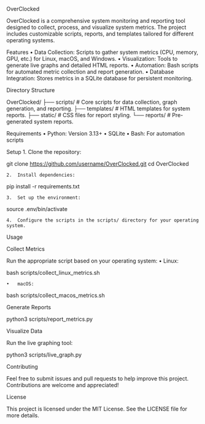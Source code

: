 OverClocked

OverClocked is a comprehensive system monitoring and reporting tool designed to collect, process, and visualize system metrics. The project includes customizable scripts, reports, and templates tailored for different operating systems.

Features
	•	Data Collection: Scripts to gather system metrics (CPU, memory, GPU, etc.) for Linux, macOS, and Windows.
	•	Visualization: Tools to generate live graphs and detailed HTML reports.
	•	Automation: Bash scripts for automated metric collection and report generation.
	•	Database Integration: Stores metrics in a SQLite database for persistent monitoring.

Directory Structure

OverClocked/
├── scripts/    # Core scripts for data collection, graph generation, and reporting.
├── templates/  # HTML templates for system reports.
├── static/     # CSS files for report styling.
└── reports/    # Pre-generated system reports.

Requirements
	•	Python: Version 3.13+
	•	SQLite
	•	Bash: For automation scripts

Setup
	1.	Clone the repository:

git clone https://github.com/username/OverClocked.git
cd OverClocked


	2.	Install dependencies:

pip install -r requirements.txt


	3.	Set up the environment:

source .env/bin/activate


	4.	Configure the scripts in the scripts/ directory for your operating system.

Usage

Collect Metrics

Run the appropriate script based on your operating system:
	•	Linux:

bash scripts/collect_linux_metrics.sh


	•	macOS:

bash scripts/collect_macos_metrics.sh



Generate Reports

python3 scripts/report_metrics.py

Visualize Data

Run the live graphing tool:

python3 scripts/live_graph.py

Contributing

Feel free to submit issues and pull requests to help improve this project. Contributions are welcome and appreciated!

License

This project is licensed under the MIT License. See the LICENSE file for more details.
